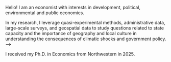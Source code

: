Hello! I am an economist with interests in development, political, environmental and public economics. 

In my research, I leverage quasi-experimental methods, administrative data, large-scale surveys, and geospatial data to study questions related to state capacity and the importance of geography and local culture in understanding the consequences of climatic shocks and government policy.  -->

I received my Ph.D. in Economics from Northwestern in 2025.


